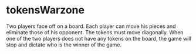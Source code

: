 # tokensWarzone
Two players face off on a board. Each player can move his pieces and eliminate those of his opponent. The tokens must move diagonally. When one of the two players does not have any tokens on the board, the game will stop and dictate who is the winner of the game.
